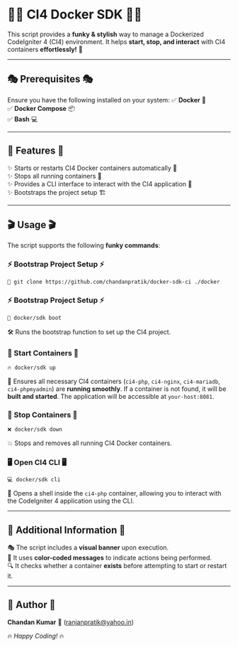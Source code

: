 # 🚀🎨 CI4 Docker SDK 🎨🚀

This script provides a **funky & stylish** way to manage a Dockerized CodeIgniter 4 (CI4) environment. It helps **start, stop, and interact** with CI4 containers **effortlessly!** 🎉

---

## 🎭 Prerequisites 🎭

Ensure you have the following installed on your system:
✅ **Docker** 🐳  
✅ **Docker Compose** 📦  
✅ **Bash** 💻  

---

## 🌟 Features 🌟

✨ Starts or restarts CI4 Docker containers automatically 🚀  
✨ Stops all running containers 🛑  
✨ Provides a CLI interface to interact with the CI4 application 🎤  
✨ Bootstraps the project setup 🏗️  

---

## 🎬 Usage 🎬

The script supports the following **funky commands**:
### ⚡ Bootstrap Project Setup ⚡
```sh
🚀 git clone https://github.com/chandanpratik/docker-sdk-ci ./docker
```

### ⚡ Bootstrap Project Setup ⚡
```sh
🚀 docker/sdk boot
```
🛠 Runs the bootstrap function to set up the CI4 project.

### 🎯 Start Containers 🎯
```sh
🔥 docker/sdk up
```
🔧 Ensures all necessary CI4 containers (`ci4-php`, `ci4-nginx`, `ci4-mariadb`, `ci4-phpmyadmin`) are **running smoothly**. If a container is not found, it will be **built and started**. The application will be accessible at `your-host:8081`.

### 🛑 Stop Containers 🛑
```sh
❌ docker/sdk down
```
💥 Stops and removes all running CI4 Docker containers.

### 🖥️ Open CI4 CLI 🖥️
```sh
💻 docker/sdk cli
```
🔎 Opens a shell inside the `ci4-php` container, allowing you to interact with the CodeIgniter 4 application using the CLI.

---

## 🎨 Additional Information 🎨

🎭 The script includes a **visual banner** upon execution.  
🎨 It uses **color-coded messages** to indicate actions being performed.  
🔍 It checks whether a container **exists** before attempting to start or restart it.

---

## 🤩 Author 🤩
**Chandan Kumar** 🎩 (<ranjanpratik@yahoo.in>)

🔥 _Happy Coding!_ 🔥

